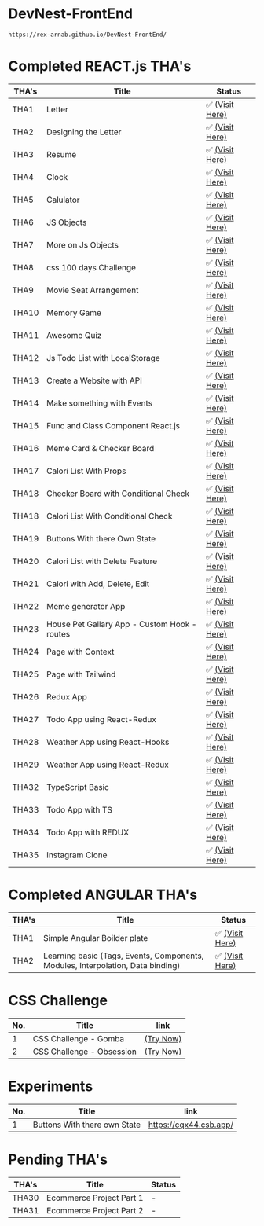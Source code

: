 # DevNest-FrontEnd

```bash
https://rex-arnab.github.io/DevNest-FrontEnd/
```

<h1>Completed REACT.js THA's</h1>

|THA's| Title                         | Status                                                                |
|--| ------------------------------ | --------------------------------------------------------------------- |
|THA1| Letter                         | ✅ [(Visit Here)](https://rex-arnab.github.io/DevNest-FrontEnd/Day01)  |
|THA2| Designing the Letter           | ✅ [(Visit Here)](https://rex-arnab.github.io/DevNest-FrontEnd/Day02)  |
|THA3| Resume                         | ✅ [(Visit Here)](https://rex-arnab.github.io/DevNest-FrontEnd/Day03)  |
|THA4| Clock                          | ✅ [(Visit Here)](https://rex-arnab.github.io/DevNest-FrontEnd/Day04)  |
|THA5| Calulator                      | ✅ [(Visit Here)](https://rex-arnab.github.io/DevNest-FrontEnd/Day05)  |
|THA6| JS Objects                     | ✅ [(Visit Here)](https://rex-arnab.github.io/DevNest-FrontEnd/Day06)  |
|THA7| More on Js Objects             | ✅ [(Visit Here)](https://rex-arnab.github.io/DevNest-FrontEnd/Day07)  |
|THA8| css 100 days Challenge         | ✅ [(Visit Here)](https://rex-arnab.github.io/DevNest-FrontEnd/Day08)  |
|THA9| Movie Seat Arrangement         | ✅ [(Visit Here)](https://rex-arnab.github.io/DevNest-FrontEnd/Day09)  |
|THA10| Memory Game                    | ✅ [(Visit Here)](https://rex-arnab.github.io/DevNest-FrontEnd/Day10) |
|THA11| Awesome Quiz                   | ✅ [(Visit Here)](https://rex-arnab.github.io/DevNest-FrontEnd/Day11) |
|THA12| Js Todo List with LocalStorage | ✅ [(Visit Here)](https://rex-arnab.github.io/DevNest-FrontEnd/Day12) |
|THA13| Create a Website with API      | ✅ [(Visit Here)](https://rex-arnab.github.io/DevNest-FrontEnd/Day13) |
|THA14| Make something with Events      | ✅ [(Visit Here)](https://rex-arnab.github.io/DevNest-FrontEnd/Day14) |
|THA15| Func and Class Component React.js      | ✅ [(Visit Here)](https://rex-arnab.github.io/DevNest-FrontEnd/Day15/build/) |
|THA16| Meme Card & Checker Board                        | ✅ [(Visit Here)](https://rex-arnab.github.io/DevNest-FrontEnd/Day16/build/) |
|THA17| Calori List With Props                   | ✅ [(Visit Here)](https://rex-arnab.github.io/DevNest-FrontEnd/Day17/build/) |
|THA18| Checker Board with Conditional Check  | ✅ [(Visit Here)](https://rex-arnab.github.io/DevNest-FrontEnd/Day18_0/build/) |
|THA18| Calori List With Conditional Check                   | ✅ [(Visit Here)](https://rex-arnab.github.io/DevNest-FrontEnd/Day18_1/build/) |
|THA19| Buttons With there Own State                   | ✅ [(Visit Here)](https://rex-arnab.github.io/DevNest-FrontEnd/Day19/build/) |
|THA20| Calori List with Delete Feature                   | ✅ [(Visit Here)](https://rex-arnab.github.io/DevNest-FrontEnd/Day20/build/) |
|THA21| Calori with Add, Delete, Edit  | ✅ [(Visit Here)](https://rex-arnab.github.io/DevNest-FrontEnd/Day21/build/) |
|THA22| Meme generator App             | ✅ [(Visit Here)](https://rex-arnab.github.io/DevNest-FrontEnd/Day22/build/) |
|THA23| House Pet Gallary App - Custom Hook - routes | ✅ [(Visit Here)](https://rex-arnab.github.io/DevNest-FrontEnd/Day23/build/) |
|THA24| Page with Context | ✅ [(Visit Here)](https://rex-arnab.github.io/DevNest-FrontEnd/Day24/build/) |
|THA25| Page with Tailwind | ✅ [(Visit Here)](https://rex-arnab.github.io/DevNest-FrontEnd/Day25/build/) |
|THA26| Redux App | ✅ [(Visit Here)](https://rex-arnab.github.io/DevNest-FrontEnd/Day26/build/) |
|THA27| Todo App using React-Redux | ✅ [(Visit Here)](https://rex-arnab.github.io/DevNest-FrontEnd/Day27/build/) |
|THA28| Weather App using React-Hooks | ✅ [(Visit Here)](https://rex-arnab.github.io/DevNest-FrontEnd/Day28/build/) |
|THA29| Weather App using React-Redux | ✅ [(Visit Here)](https://rex-arnab.github.io/DevNest-FrontEnd/Day29/build/) |
|THA32| TypeScript Basic | ✅ [(Visit Here)](https://github.com/Rex-Arnab/DevNest-FrontEnd/blob/main/Day32/main.ts) |
|THA33| Todo App with TS | ✅ [(Visit Here)](https://rex-arnab.github.io/DevNest-FrontEnd/day33/build/) |
|THA34| Todo App with REDUX | ✅ [(Visit Here)](https://rex-arnab.github.io/DevNest-FrontEnd/day34/build/) |
|THA35  | Instagram Clone | ✅ [(Visit Here)](https://rex-arnab.github.io/DevNest-FrontEnd/day35/) |



<h1>Completed ANGULAR THA's</h1>

|THA's| Title                         | Status                                                                |
|--| ------------------------------ | --------------------------------------------------------------------- |
|THA1| Simple Angular Boilder plate | ✅ [(Visit Here)](https://rex-arnab.github.io/DevNest-FrontEnd/Angular/Day01/dist/Day01/)  |
|THA2| Learning basic (Tags, Events, Components, Modules, Interpolation, Data binding) | ✅ [(Visit Here)](https://rex-arnab.github.io/DevNest-FrontEnd/Angular/Day02/dist/Day02/)  |


# CSS Challenge

|No.| Title                        | link    |
|-- | -----------------------------|-------- |
|1  | CSS Challenge - Gomba     | [(Try Now)](https://codepen.io/arnab00725/full/eYvwOPJ) |
|2  | CSS Challenge - Obsession | [(Try Now)](https://codepen.io/arnab00725/full/dyWpKjN) |
# Experiments

|No.| Title                        | link    |
|-- | -----------------------------|-------- |
|1  | Buttons With there own State | https://cqx44.csb.app/ |

# Pending THA's

|THA's| Title                                  | Status                                        |
|--   | -------------------------------------- | --------------------------------------------- |
|THA30  | Ecommerce Project Part 1 | - |
|THA31  | Ecommerce Project Part 2 | - |